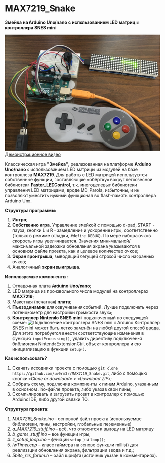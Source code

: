 # MAX7219_Snake
**Змейка на Arduino Uno/nano с использованием LED матриц и контроллера SNES mini**

![MAX7219_Snake](https://github.com/iw0rm3r/MAX7219_Snake/raw/master/photo.jpg)
[Демонстрационное видео](https://youtu.be/ZedtEHknpo0)

Классическая игра **"Змейка"**, реализованная на платформе **Arduino Uno/nano** с использованием LED матрицы из модулей на базе контроллера **MAX7219**. Для работы с LED матрицей используются собственные функции, составляющие «обёртку» вокруг легковесной библиотеки **Faster_LEDControl**, т.к. многоцелевые библиотеки управления LED матрицами, вроде MD_Parola, избыточны, и не позволяют уместить нужный функционал во flash-память контроллера Arduino Uno.

**Структура программы:**
1.	**Интро**;
2.	**Собственно игра**. Управление змейкой с помощью d-pad, START - пауза, кнопки L и R - замедление и ускорение игры, соответственно (только в режиме отладки, `#define DEBUG`). По мере набора очков скорость игры увеличивается. Значения минимальной/максимальной задержки обновления экрана указываются в основном файле проекта, как и целевое количество очков;
3.	**Экран проигрыша**, выводящий бегущей строкой число набранных очков;
4.	Аналогичный **экран выигрыша**.

**Используемые компоненты:**
1.	Отладочная плата **Arduino Uno/nano**;
2.	LED матрица из произвольного числа модулей на контроллерах **MAX7219**;
3.	Макетная (печатная) **плата**;
4.	**Пъезодинамик** для озвучивания событий. Лучше подключать через потенциометр для настройки громкости звука;
9.	**Контроллер Nintendo SNES mini**, подключенный по следующей схеме:
![Подключение контроллера SNES mini к Arduino](https://cdn.instructables.com/ORIG/F0N/RJQ3/IH90O28H/F0NRJQ3IH90O28H.jpg)
Контроллер SNES mini может быть легко заменён на любой другой способ ввода. Для этого потребуется внести соответствующие изменения в функцию `inputProcessing()`, удалить директиву подключения библиотеки NintendoExtensionCtrl, объект контроллера и его инициализацию в функции `setup()`.

**Как использовать?**
1.	Скачать исходники проекта с помощью `git clone https://github.com/iw0rm3r/MAX7219_Snake.git`, либо с помощью кнопки *«Clone or download»* > *«Download ZIP»*;
2.	Собрать схему, подключив компоненты к пинам Arduino, указанным в основном .ino-файле проекта, либо указав свои пины;
3.	Скомпилировать и загрузить проект в контроллер с помощью Arduino IDE, либо другой связки ПО.

**Структура проекта:**
1.	*MAX7219_Snake.ino* – основной файл проекта (используемые библиотеки, пины, настройки, глобальные переменные)
2.	*a_MAX7219_stuff.ino* – всё, что относится к выводу на LED матрицу
3.	*b_game_stuff.ino* – все функции игры;
4.	*z_setup_loop.ino* – функции `setup()` и `loop()`;
5.	*iwTimer.cpp* – класс таймера на основе функции millis() для реализации обновления экрана, фильтрации ввода и т.д.;
6.	*5bite_rus_forum.h* – файл шрифта (источник указан в комментариях).